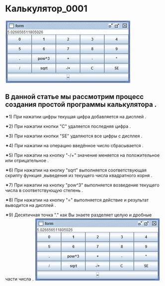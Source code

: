 # Калькулятор_0001
![](form.png)
## В данной статье мы рассмотрим процесс создания простой программы калькулятора .

✦1) При нажатии цифры текущая цифра добавляется на дисплей .


✦2) При нажатии кнопки "С" удаляется последняя цифра .


✦3) При нажатии кнопки "SE" удаляются все цифры c дисплея .


✦4) При нажатии на операцию введённое число сбрасывается .


✦5) При нажатии на кнопку "-/+" значение меняется на положительное или отрицательное .


✦6) При нажатии на кнопку "sqrt" выполняется соответствующая скрипту функция ,выведения из текущего числа квадратного корня .

             
✦7) При нажатии на кнопку "pow^3" выполняется возведение текущего числа в соответствующую степень .	
		 

✦8) При нажатии на кнопку  "=" выполняется действие и результат выводится на дисплей .


✦9) Десятичная точка "."   как Вы знаете разделяет целую и дробные части числа .
![](form.png)